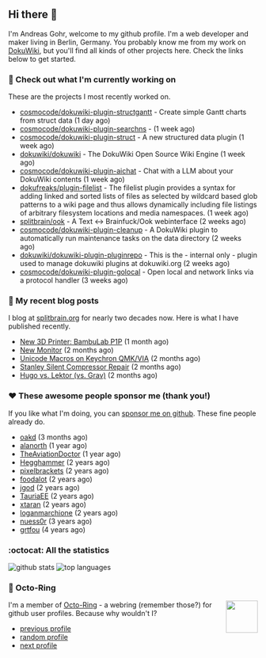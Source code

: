## Hi there :wave:

I'm Andreas Gohr, welcome to my github profile. I'm a web developer and maker living in Berlin, Germany. You probably know me from my work on [DokuWiki](https://github.com/dokuwiki/dokuwiki), but you'll find all kinds of other projects here. Check the links below to get started.

### :hammer: Check out what I'm currently working on

These are the projects I most recently worked on.


- [cosmocode/dokuwiki-plugin-structgantt](https://github.com/cosmocode/dokuwiki-plugin-structgantt) - Create simple Gantt charts from struct data (1 day ago)
- [cosmocode/dokuwiki-plugin-searchns](https://github.com/cosmocode/dokuwiki-plugin-searchns) -  (1 week ago)
- [cosmocode/dokuwiki-plugin-struct](https://github.com/cosmocode/dokuwiki-plugin-struct) - A new structured data plugin (1 week ago)
- [dokuwiki/dokuwiki](https://github.com/dokuwiki/dokuwiki) - The DokuWiki Open Source Wiki Engine (1 week ago)
- [cosmocode/dokuwiki-plugin-aichat](https://github.com/cosmocode/dokuwiki-plugin-aichat) - Chat with a LLM about your DokuWiki contents (1 week ago)
- [dokufreaks/plugin-filelist](https://github.com/dokufreaks/plugin-filelist) - The filelist plugin provides a syntax for adding linked and sorted lists of files as selected by wildcard based glob patterns to a wiki page and thus allows dynamically including file listings of arbitrary filesystem locations and media namespaces. (1 week ago)
- [splitbrain/ook](https://github.com/splitbrain/ook) - A Text &lt;-&gt; Brainfuck/Ook webinterface (2 weeks ago)
- [cosmocode/dokuwiki-plugin-cleanup](https://github.com/cosmocode/dokuwiki-plugin-cleanup) - A DokuWiki plugin to automatically run maintenance tasks on the data directory (2 weeks ago)
- [dokuwiki/dokuwiki-plugin-pluginrepo](https://github.com/dokuwiki/dokuwiki-plugin-pluginrepo) - This is the - internal only - plugin used to manage dokuwiki plugins at dokuwiki.org (2 weeks ago)
- [cosmocode/dokuwiki-plugin-golocal](https://github.com/cosmocode/dokuwiki-plugin-golocal) - Open local and network links via a protocol handler (3 weeks ago)

### :scroll: My recent blog posts

I blog at [splitbrain.org](https://www.splitbrain.org) for nearly two decades now. Here is what I have published recently.


- [New 3D Printer: BambuLab P1P](https://www.splitbrain.org/blog/2024-05/25-new_3d_printer_bambulab_p1p) (1 month ago)
- [New Monitor](https://www.splitbrain.org/blog/2024-05/14-new_monitor) (2 months ago)
- [Unicode Macros on Keychron QMK/VIA](https://www.splitbrain.org/blog/2024-05/05-unicode_macros_on_keychron_qmk_via) (2 months ago)
- [Stanley Silent Compressor Repair](https://www.splitbrain.org/blog/2024-05/01-stanley_silent_compressor_repair) (2 months ago)
- [Hugo vs. Lektor (vs. Grav)](https://www.splitbrain.org/blog/2024-04/20-hugo_vs_lektor_vs_grav) (2 months ago)

### :hearts:️ These awesome people sponsor me (thank you!)

If you like what I'm doing, you can [sponsor me on github](https://github.com/sponsors/splitbrain). These fine people already do.


- [oakd](https://github.com/oakd) (3 months ago)
- [alanorth](https://github.com/alanorth) (1 year ago)
- [TheAviationDoctor](https://github.com/TheAviationDoctor) (1 year ago)
- [Hegghammer](https://github.com/Hegghammer) (2 years ago)
- [pixelbrackets](https://github.com/pixelbrackets) (2 years ago)
- [foodalot](https://github.com/foodalot) (2 years ago)
- [jgod](https://github.com/jgod) (2 years ago)
- [TauriaEE](https://github.com/TauriaEE) (2 years ago)
- [xtaran](https://github.com/xtaran) (2 years ago)
- [loganmarchione](https://github.com/loganmarchione) (2 years ago)
- [nuess0r](https://github.com/nuess0r) (3 years ago)
- [grtfou](https://github.com/grtfou) (4 years ago)

### :octocat: All the statistics

 ![github stats](https://github-readme-stats.vercel.app/api?username=splitbrain&show_icons=true&hide_title=true)
![top languages](https://github-readme-stats.vercel.app/api/top-langs/?username=splitbrain&layout=compact)


### :octopus: Octo-Ring

<img width="64" height="65" src="https://octo-ring.com/static/img/octo.png" align="right" alt="">

I'm a member of [Octo-Ring](https://octo-ring.com/) - a webring (remember those?) for github user profiles. Because why wouldn't I? 

* [previous profile](https://octo-ring.com/p/splitbrain/prev)
* [random profile](https://octo-ring.com/p/splitbrain/random)
* [next profile](https://octo-ring.com/p/splitbrain/next)


